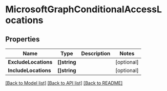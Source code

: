 # MicrosoftGraphConditionalAccessLocations

## Properties

Name | Type | Description | Notes
------------ | ------------- | ------------- | -------------
**ExcludeLocations** | **[]string** |  | [optional] 
**IncludeLocations** | **[]string** |  | [optional] 

[[Back to Model list]](../README.md#documentation-for-models) [[Back to API list]](../README.md#documentation-for-api-endpoints) [[Back to README]](../README.md)


